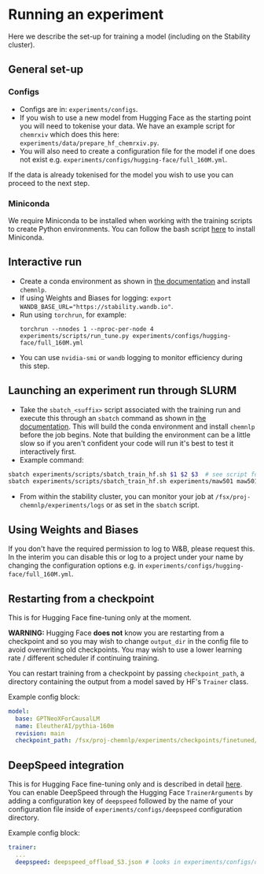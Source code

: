 # Running an experiment

Here we describe the set-up for training a model (including on the Stability cluster).

## General set-up

### Configs

- Configs are in: `experiments/configs`.
- If you wish to use a new model from Hugging Face as the starting point you will need to tokenise your data. We have an example script for `chemrxiv` which does this here: `experiments/data/prepare_hf_chemrxiv.py`.
- You will also need to create a configuration file for the model if one does not exist e.g. `experiments/configs/hugging-face/full_160M.yml`.

If the data is already tokenised for the model you wish to use you can proceed to the next step.

### Miniconda

We require Miniconda to be installed when working with the training scripts to create Python environments. You can follow the bash script [here](https://github.com/OpenBioML/chemnlp/blob/main/experiments/scripts/miniconda_install.sh) to install Miniconda.

## Interactive run

- Create a conda environment as shown in [the documentation](https://github.com/OpenBioML/chemnlp/tree/main/experiments) and install `chemnlp`.
- If using Weights and Biases for logging: `export WANDB_BASE_URL="https://stability.wandb.io"`.
- Run using `torchrun`, for example:
  ```
  torchrun --nnodes 1 --nproc-per-node 4 experiments/scripts/run_tune.py experiments/configs/hugging-face/full_160M.yml
  ```
- You can use `nvidia-smi` or `wandb` logging to monitor efficiency during this step.

## Launching an experiment run through SLURM

- Take the `sbatch_<suffix>` script associated with the training run and execute this through an `sbatch` command as shown in [the documentation](https://github.com/OpenBioML/chemnlp/tree/main/experiments). This will build the conda environment and install `chemnlp` before the job begins. Note that building the environment can be a little slow so if you aren't confident your code will run it's best to test it interactively first.
- Example command:

```bash
sbatch experiments/scripts/sbatch_train_hf.sh $1 $2 $3  # see script for description of arguments
sbatch experiments/scripts/sbatch_train_hf.sh experiments/maw501 maw501 160M_full.yml  # explicit example
```

- From within the stability cluster, you can monitor your job at `/fsx/proj-chemnlp/experiments/logs` or as set in the `sbatch` script.

## Using Weights and Biases

If you don't have the required permission to log to W&B, please request this. In the interim you can disable this or log to a project under your name by changing the configuration options e.g. in `experiments/configs/hugging-face/full_160M.yml`.

## Restarting from a checkpoint

This is for Hugging Face fine-tuning only at the moment.

**WARNING:** Hugging Face **does not** know you are restarting from a checkpoint and so you may wish to change `output_dir` in the config file to avoid overwriting old checkpoints. You may wish to use a lower learning rate / different scheduler if continuing training.

You can restart training from a checkpoint by passing `checkpoint_path`, a directory containing the output from a model saved by HF's `Trainer` class.

Example config block:

```yaml
model:
  base: GPTNeoXForCausalLM
  name: EleutherAI/pythia-160m
  revision: main
  checkpoint_path: /fsx/proj-chemnlp/experiments/checkpoints/finetuned/full_160M/checkpoint-1600 # directory to restart training from
```

## DeepSpeed integration

This is for Hugging Face fine-tuning only and is described in detail [here](https://huggingface.co/docs/transformers/v4.27.2/en/main_classes/deepspeed). You can enable DeepSpeed through the Hugging Face `TrainerArguments` by adding a configuration key of `deepspeed` followed by the name of your configuration file inside of `experiments/configs/deepspeed` configuration directory.

Example config block:

```yaml
trainer:
  ...
  deepspeed: deepspeed_offload_S3.json # looks in experiments/configs/deepspeed
```
